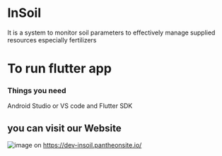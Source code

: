 # InSoil
It is a system to monitor soil parameters to effectively manage supplied resources especially fertilizers
# To run flutter app 
### Things you need 
Android Studio or VS code 
and Flutter SDK
## you can visit our Website
![image](https://user-images.githubusercontent.com/90017398/229960800-9080cf25-dd20-475b-a41f-7587dfdc7b14.png)
on https://dev-insoil.pantheonsite.io/

